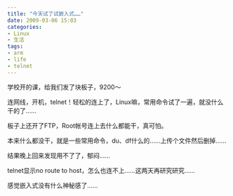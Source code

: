 ```yaml
---
title: "今天试了试嵌入式……"
date: 2009-03-06 15:03
categories:
- Linux
- 生活
tags:
- arm
- life
- telnet
---
```


学校开的课，给我们发了块板子，9200～

连网线，开机，telnet！轻松的连上了，Linux嘛，常用命令试了一遍，就没什么干的了……

板子上还开了FTP，Root帐号连上去什么都能干，真可怕。

本来什么都没干，就是一些常用命令，du、df什么的……上传个文件然后删掉……

结果晚上回来发现用不了了，郁闷……

telnet显示no route to host，怎么也连不上……这两天再研究研究……

感觉嵌入式没有什么神秘感了……

